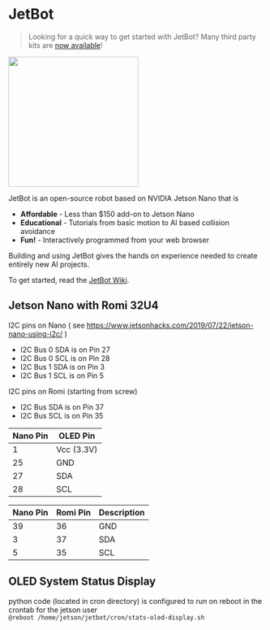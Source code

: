 # JetBot

<!--[<img src="https://img.shields.io/discord/553852754058280961.svg">](https://discord.gg/Ady6NtF) -->

> Looking for a quick way to get started with JetBot?  Many third party kits are [now available](../../wiki/third-party-kits)!

<img src="../..//wiki/images/jetson-jetbot-illustration_1600x1260.png" height="256">

JetBot is an open-source robot based on NVIDIA Jetson Nano that is

* **Affordable** - Less than $150 add-on to Jetson Nano
* **Educational** - Tutorials from basic motion to AI based collision avoidance
* **Fun!** - Interactively programmed from your web browser

Building and using JetBot gives the hands on experience needed to create entirely new AI projects.

To get started, read the [JetBot Wiki](https://github.com/NVIDIA-AI-IOT/jetbot/wiki).

## Jetson Nano with Romi 32U4
I2C pins on Nano ( see https://www.jetsonhacks.com/2019/07/22/jetson-nano-using-i2c/ )
* I2C Bus 0 SDA is on Pin 27
* I2C Bus 0 SCL is on Pin 28
* I2C Bus 1 SDA is on Pin 3
* I2C Bus 1 SCL is on Pin 5


I2C pins on Romi (starting from screw)
* I2C Bus SDA is on Pin 37
* I2C Bus SCL is on Pin 35

Nano Pin|OLED Pin 
--------|--------
1|Vcc (3.3V)
25|GND
27|SDA
28|SCL

Nano Pin|Romi Pin|Description
--------|--------|-----------
39|36|GND
3|37|SDA
5|35|SCL

## OLED System Status Display
python code (located in cron directory) is configured to run on reboot in the crontab for the jetson user\
```@reboot /home/jetson/jetbot/cron/stats-oled-display.sh```
